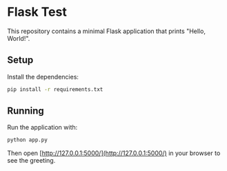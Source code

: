 # Flask Test

This repository contains a minimal Flask application that prints "Hello, World!".

## Setup

Install the dependencies:

```bash
pip install -r requirements.txt
```

## Running

Run the application with:

```bash
python app.py
```

Then open [http://127.0.0.1:5000/](http://127.0.0.1:5000/) in your browser to see the greeting.
